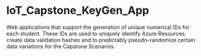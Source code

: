 # IoT_Capstone_KeyGen_App
Web applications that support the generation of unique numerical IDs for each student. These IDs are used to uniquely identify Azure Resources, create data validation hashes and to predictably pseudo-randomize certain data variations for the Capstone Scenarios.
